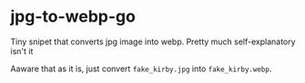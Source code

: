 # jpg-to-webp-go

Tiny snipet that converts jpg image into webp.
Pretty much self-explanatory isn't it

Aaware that as it is, just convert `fake_kirby.jpg` into `fake_kirby.webp`.